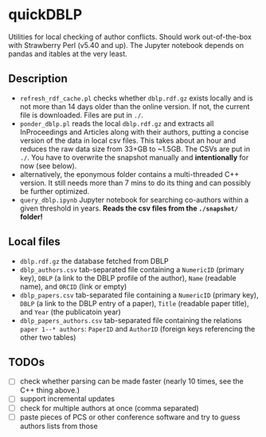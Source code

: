 # quickDBLP

Utilities for local checking of author conflicts. Should work out-of-the-box with Strawberry Perl (v5.40 and up). The Jupyter notebook depends on pandas and itables at the very least.

## Description

- `refresh_rdf_cache.pl` checks whether `dblp.rdf.gz` exists locally and is not more than 14 days older than the online version. If not, the current file is downloaded. Files are put in `./`.
- `ponder_dblp.pl` reads the local `dblp.rdf.gz` and extracts all InProceedings and Articles along with their authors, putting a concise version of the data in local csv files. This takes about an hour and reduces the raw data size from 33+GB to ~1.5GB. The CSVs are put in `./`. You have to overwrite the snapshot manually and **intentionally** for now (see below).
- alternatively, the eponymous folder contains a multi-threaded C++ version. It still needs more than 7 mins to do its thing and can possibly be further optimized.
- `query_dblp.ipynb` Jupyter notebook for searching co-authors within a given threshold in years. **Reads the csv files from the `./snapshot/` folder!**

## Local files
- `dblp.rdf.gz` the database fetched from DBLP
- `dblp_authors.csv` tab-separated file containing a `NumericID` (primary key), `DBLP` (a link to the DBLP profile of the author), `Name` (readable name), and `ORCID` (link or empty)
- `dblp_papers.csv` tab-separated file containing a `NumericID` (primary key), `DBLP` (a link to the DBLP entry of a paper), `Title` (readable paper title), and `Year` (the publicatoin year)
- `dblp_papers_authors.csv` tab-separated file containing the relations `paper 1--* authors`: `PaperID` and `AuthorID` (foreign keys referencing the other two tables)

## TODOs

- [ ] check whether parsing can be made faster (nearly 10 times, see the C++ thing above.)
- [ ] support incremental updates
- [ ] check for multiple authors at once (comma separated)
- [ ] paste pieces of PCS or other conference software and try to guess authors lists from those
